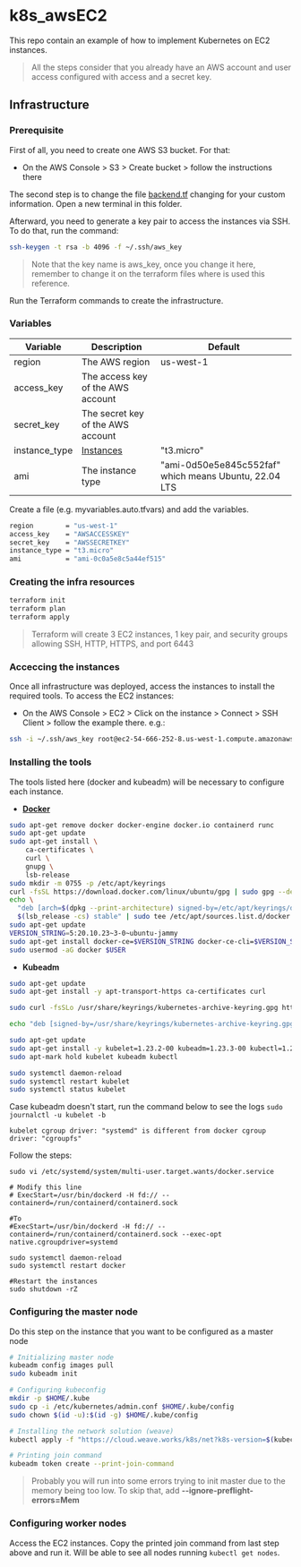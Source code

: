 
# k8s_awsEC2
This repo contain an example of how to implement Kubernetes on EC2 instances.
>All the steps consider that you already have an AWS account and user access configured with access and a secret key.

## Infrastructure

### Prerequisite
First of all, you need to create one AWS S3 bucket. For that:
- On the AWS Console > S3 > Create bucket > follow the instructions there

The second step is to change the file [backend.tf](./backend.tf) changing for your custom information.
Open a new terminal in this folder.

Afterward, you need to generate a key pair to access the instances via SSH. To do that, run the command:
```bash
ssh-keygen -t rsa -b 4096 -f ~/.ssh/aws_key
```
> Note that the key name is aws_key, once you change it here, remember to change it on the terraform files where is used this reference.

Run the Terraform commands to create the infrastructure.

### Variables
| Variable | Description | Default |
| - | - | - |
| region | The AWS region | us-west-1 |
| access_key | The access key of the AWS account | | 
| secret_key | The secret key of the AWS account | |
| instance_type | [Instances](https://aws.amazon.com/pt/ec2/instance-types/) | "t3.micro" |
| ami | The instance type | "ami-0d50e5e845c552faf" which means Ubuntu, 22.04 LTS |

Create a file (e.g. myvariables.auto.tfvars) and add the variables.
```bash
region        = "us-west-1"
access_key    = "AWSACCESSKEY"
secret_key    = "AWSSECRETKEY"
instance_type = "t3.micro"
ami           = "ami-0c0a5e8c5a44ef515"
```

### Creating the infra resources
```bash
terraform init
terraform plan
terraform apply
```

> Terraform will create 3 EC2 instances, 1 key pair, and security groups allowing SSH, HTTP, HTTPS, and port 6443

### Acceccing the instances
Once all infrastructure was deployed, access the instances to install the required tools.
To access the EC2 instances:  
- On the AWS Console > EC2 > Click on the instance > Connect > SSH Client > follow the example there.
e.g.: 
```bash
ssh -i ~/.ssh/aws_key root@ec2-54-666-252-8.us-west-1.compute.amazonaws.com
```

### Installing the tools
The tools listed here (docker and kubeadm) will be necessary to configure each instance. 

- [**Docker**](https://docs.docker.com/engine/install/ubuntu/) 
```bash
sudo apt-get remove docker docker-engine docker.io containerd runc
sudo apt-get update
sudo apt-get install \
    ca-certificates \
    curl \
    gnupg \
    lsb-release
sudo mkdir -m 0755 -p /etc/apt/keyrings
curl -fsSL https://download.docker.com/linux/ubuntu/gpg | sudo gpg --dearmor -o /etc/apt/keyrings/docker.gpg
echo \
  "deb [arch=$(dpkg --print-architecture) signed-by=/etc/apt/keyrings/docker.gpg] https://download.docker.com/linux/ubuntu \
  $(lsb_release -cs) stable" | sudo tee /etc/apt/sources.list.d/docker.list > /dev/null
sudo apt-get update
VERSION_STRING=5:20.10.23~3-0~ubuntu-jammy
sudo apt-get install docker-ce=$VERSION_STRING docker-ce-cli=$VERSION_STRING containerd.io docker-buildx-plugin docker-compose-plugin
sudo usermod -aG docker $USER
```
- **Kubeadm**
```bash
sudo apt-get update
sudo apt-get install -y apt-transport-https ca-certificates curl

sudo curl -fsSLo /usr/share/keyrings/kubernetes-archive-keyring.gpg https://packages.cloud.google.com/apt/doc/apt-key.gpg

echo "deb [signed-by=/usr/share/keyrings/kubernetes-archive-keyring.gpg] https://apt.kubernetes.io/ kubernetes-xenial main" | sudo tee /etc/apt/sources.list.d/kubernetes.list

sudo apt-get update
sudo apt-get install -y kubelet=1.23.2-00 kubeadm=1.23.3-00 kubectl=1.23.3-00
sudo apt-mark hold kubelet kubeadm kubectl

sudo systemctl daemon-reload
sudo systemctl restart kubelet
sudo systemctl status kubelet
```

Case kubeadm doesn't start, run the command below to see the logs `sudo journalctl -u kubelet -b` 
```
kubelet cgroup driver: "systemd" is different from docker cgroup driver: "cgroupfs" 
```
Follow the steps:
```
sudo vi /etc/systemd/system/multi-user.target.wants/docker.service

# Modify this line 
# ExecStart=/usr/bin/dockerd -H fd:// --containerd=/run/containerd/containerd.sock 

#To 
#ExecStart=/usr/bin/dockerd -H fd:// --containerd=/run/containerd/containerd.sock --exec-opt native.cgroupdriver=systemd 

sudo systemctl daemon-reload
sudo systemctl restart docker

#Restart the instances
sudo shutdown -rZ
```

### Configuring the master node
Do this step on the instance that you want to be configured as a master node
```bash
# Initializing master node
kubeadm config images pull
sudo kubeadm init 

# Configuring kubeconfig
mkdir -p $HOME/.kube
sudo cp -i /etc/kubernetes/admin.conf $HOME/.kube/config
sudo chown $(id -u):$(id -g) $HOME/.kube/config

# Installing the network solution (weave)
kubectl apply -f "https://cloud.weave.works/k8s/net?k8s-version=$(kubectl version | base64 | tr -d '\n')"

# Printing join command
kubeadm token create --print-join-command
```
> Probably you will run into some errors trying to init master due to the memory being too low. To skip that, add **--ignore-preflight-errors=Mem**

### Configuring worker nodes
Access the EC2 instances. Copy the printed join command from last step above and run it.
Will be able to see all nodes running `kubectl get nodes`.